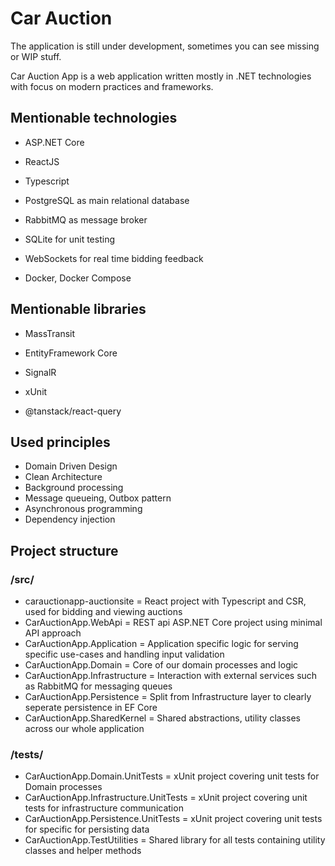 # Car Auction

The application is still under development, sometimes you can see missing or WIP stuff.

Car Auction App is a web application written mostly in .NET technologies with focus on modern practices and frameworks.

## Mentionable technologies

- ASP.NET Core
- ReactJS
- Typescript

- PostgreSQL as main relational database
- RabbitMQ as message broker 
- SQLite for unit testing

- WebSockets for real time bidding feedback

- Docker, Docker Compose

## Mentionable libraries

- MassTransit
- EntityFramework Core
- SignalR
- xUnit

- @tanstack/react-query

## Used principles

- Domain Driven Design
- Clean Architecture
- Background processing
- Message queueing, Outbox pattern
- Asynchronous programming
- Dependency injection

## Project structure

### /src/

- carauctionapp-auctionsite = React project with Typescript and CSR, used for bidding and viewing auctions
- CarAuctionApp.WebApi = REST api ASP.NET Core project using minimal API approach
- CarAuctionApp.Application = Application specific logic for serving specific use-cases and handling input validation
- CarAuctionApp.Domain = Core of our domain processes and logic
- CarAuctionApp.Infrastructure = Interaction with external services such as RabbitMQ for messaging queues
- CarAuctionApp.Persistence = Split from Infrastructure layer to clearly seperate persistence in EF Core
- CarAuctionApp.SharedKernel = Shared abstractions, utility classes across our whole application

### /tests/

- CarAuctionApp.Domain.UnitTests = xUnit project covering unit tests for Domain processes
- CarAuctionApp.Infrastructure.UnitTests = xUnit project covering unit tests for infrastructure communication
- CarAuctionApp.Persistence.UnitTests = xUnit project covering unit tests for specific for persisting data
- CarAuctionApp.TestUtilities = Shared library for all tests containing utility classes and helper methods
